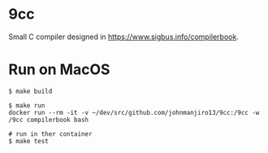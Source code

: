 # 9cc

Small C compiler designed in https://www.sigbus.info/compilerbook.

# Run on MacOS

```
$ make build

$ make run
docker run --rm -it -v ~/dev/src/github.com/johnmanjiro13/9cc:/9cc -w /9cc compilerbook bash

# run in ther container
$ make test
```
